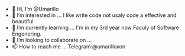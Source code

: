 - 👋 Hi, I’m @Umarillo
- 👀 I’m interested in ... I like write code not usaly code a effective and beautiful
- 🌱 I’m currently learning ... I'm in my 3rd year now Faculy of Software Engenering.
- 💞️ I’m looking to collaborate on ...
- 📫 How to reach me ... Telegram:@umarilloxon

<!---
Umarillo/Umarillo is a ✨ special ✨ repository because its `README.md` (this file) appears on your GitHub profile.
You can click the Preview link to take a look at your changes.
--->
